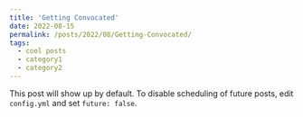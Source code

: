 ```yaml
---
title: 'Getting Convocated'
date: 2022-08-15
permalink: /posts/2022/08/Getting-Convocated/
tags:
  - cool posts
  - category1
  - category2
---
```


This post will show up by default. To disable scheduling of future posts, edit `config.yml` and set `future: false`. 
